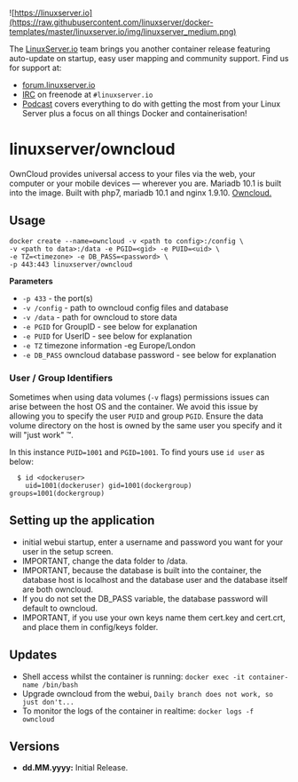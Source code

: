 ![https://linuxserver.io](https://raw.githubusercontent.com/linuxserver/docker-templates/master/linuxserver.io/img/linuxserver_medium.png)

The [LinuxServer.io](https://linuxserver.io) team brings you another container release featuring auto-update on startup, easy user mapping and community support. Find us for support at:
* [forum.linuxserver.io](https://forum.linuxserver.io)
* [IRC](https://www.linuxserver.io/index.php/irc/) on freenode at `#linuxserver.io`
* [Podcast](https://www.linuxserver.io/index.php/category/podcast/) covers everything to do with getting the most from your Linux Server plus a focus on all things Docker and containerisation!

# linuxserver/owncloud
OwnCloud provides universal access to your files via the web, your computer or your mobile devices — wherever you are. Mariadb 10.1 is built into the image. Built with php7, mariadb 10.1 and nginx 1.9.10. [Owncloud.](https://owncloud.org/)


## Usage

```
docker create --name=owncloud -v <path to config>:/config \
-v <path to data>:/data -e PGID=<gid> -e PUID=<uid> \
-e TZ=<timezone> -e DB_PASS=<password> \
-p 443:443 linuxserver/owncloud
```

**Parameters**

* `-p 433` - the port(s)
* `-v /config` - path to owncloud config files and database
* `-v /data` - path for owncloud to store data
* `-e PGID` for GroupID - see below for explanation
* `-e PUID` for UserID - see below for explanation
* `-e TZ` timezone information -eg Europe/London
* `-e DB_PASS` owncloud database password - see below for explanation


### User / Group Identifiers

Sometimes when using data volumes (`-v` flags) permissions issues can arise between the host OS and the container. We avoid this issue by allowing you to specify the user `PUID` and group `PGID`. Ensure the data volume directory on the host is owned by the same user you specify and it will "just work" ™.

In this instance `PUID=1001` and `PGID=1001`. To find yours use `id user` as below:

```
  $ id <dockeruser>
    uid=1001(dockeruser) gid=1001(dockergroup) groups=1001(dockergroup)
```

## Setting up the application
* initial webui startup, enter a username and password you want for your user in the setup screen.
* IMPORTANT, change the data folder to /data.
* IMPORTANT, because the database is built into the container, the database host is localhost and the database user and the database itself are both owncloud.
*  If you do not set the DB_PASS variable, the database password will default to owncloud.
* IMPORTANT, if you use your own keys name them cert.key and cert.crt, and place them in config/keys folder.

## Updates

* Shell access whilst the container is running: `docker exec -it container-name /bin/bash`
* Upgrade owncloud from the webui, `Daily branch does not work, so just don't...`
* To monitor the logs of the container in realtime: `docker logs -f owncloud`



## Versions

+ **dd.MM.yyyy:** Initial Release.


